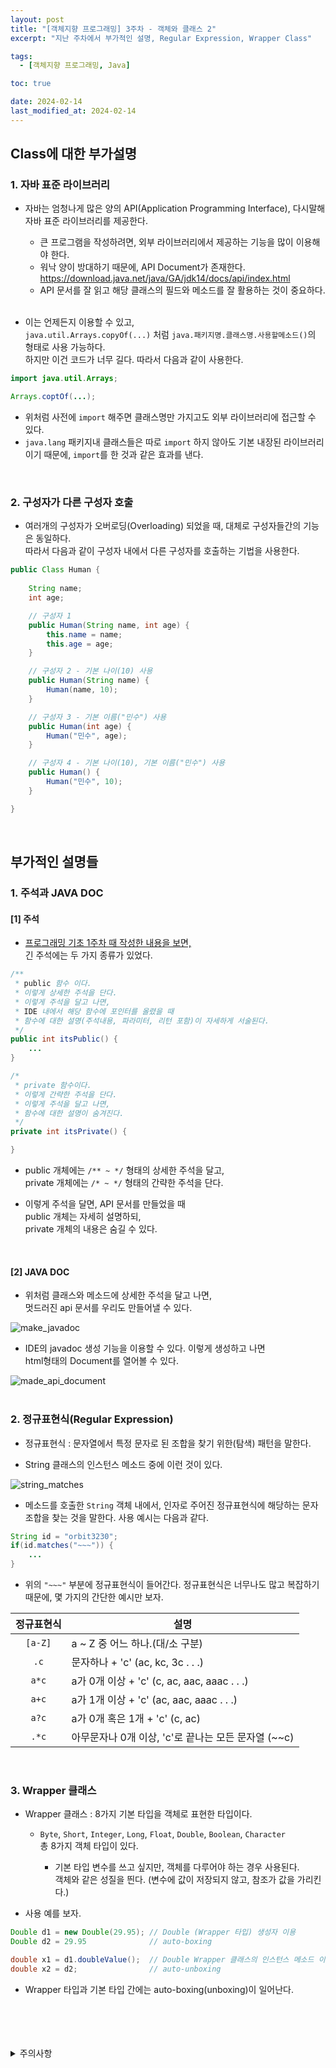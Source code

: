 ```yaml
---
layout: post
title: "[객체지향 프로그래밍] 3주차 - 객체와 클래스 2"
excerpt: "지난 주차에서 부가적인 설명, Regular Expression, Wrapper Class"

tags:
  - [객체지향 프로그래밍, Java]

toc: true

date: 2024-02-14
last_modified_at: 2024-02-14
---
```

## Class에 대한 부가설명
### 1. 자바 표준 라이브러리  
- 자바는 엄청나게 많은 양의 API(Application Programming Interface), 다시말해 자바 표준 라이브러리를 제공한다.  

  - 큰 프로그램을 작성하려면, 외부 라이브러리에서 제공하는 기능을 많이 이용해야 한다.  
  - 워낙 양이 방대하기 때문에, API Document가 존재한다.  
  <https://download.java.net/java/GA/jdk14/docs/api/index.html>  
  - API 문서를 잘 읽고 해당 클래스의 필드와 메소드를 잘 활용하는 것이 중요하다.  
  <br>

- 이는 언제든지 이용할 수 있고,  
`java.util.Arrays.copyOf(...)` 처럼 `java.패키지명.클래스명.사용할메소드()`의 형태로 사용 가능하다.  
하지만 이건 코드가 너무 길다. 따라서 다음과 같이 사용한다.

```java
import java.util.Arrays;

Arrays.coptOf(...);
```

- 위처럼 사전에 `import` 해주면 클래스명만 가지고도 외부 라이브러리에 접근할 수 있다.  
- `java.lang` 패키지내 클래스들은 따로 `import` 하지 않아도 기본 내장된 라이브러리이기 때문에, `import`를 한 것과 같은 효과를 낸다.  
<br>

### 2. 구성자가 다른 구성자 호출
- 여러개의 구성자가 오버로딩(Overloading) 되었을 때, 대체로 구성자들간의 기능은 동일하다.  
따라서 다음과 같이 구성자 내에서 다른 구성자를 호출하는 기법을 사용한다.  

```java
public Class Human {
    
    String name;
    int age;

    // 구성자 1
    public Human(String name, int age) {
        this.name = name;
        this.age = age;
    }

    // 구성자 2 - 기본 나이(10) 사용
    public Human(String name) {
        Human(name, 10);
    }

    // 구성자 3 - 기본 이름("민수") 사용
    public Human(int age) {
        Human("민수", age);
    }

    // 구성자 4 - 기본 나이(10), 기본 이름("민수") 사용
    public Human() {
        Human("민수", 10);
    }

}
```
<br>

## 부가적인 설명들
### 1. 주석과 JAVA DOC
#### [1] 주석
- [프로그래밍 기초 1주차 때 작성한 내용을 보면,][def]  
긴 주석에는 두 가지 종류가 있었다.  

```java
/**
 * public 함수 이다.
 * 이렇게 상세한 주석을 단다.
 * 이렇게 주석을 달고 나면,
 * IDE 내에서 해당 함수에 포인터를 올렸을 때
 * 함수에 대한 설명(주석내용, 파라미터, 리턴 포함)이 자세하게 서술된다.
 */
public int itsPublic() {
    ...
}

/*
 * private 함수이다.
 * 이렇게 간략한 주석을 단다.
 * 이렇게 주석을 달고 나면,
 * 함수에 대한 설명이 숨겨진다.
 */
private int itsPrivate() {

}
```

- public 개체에는 `/** ~ */` 형태의 상세한 주석을 달고,  
private 개체에는 `/* ~ */` 형태의 간략한 주석을 단다.  

- 이렇게 주석을 달면, API 문서를 만들었을 때  
public 개체는 자세히 설명하되,  
private 개체의 내용은 숨길 수 있다.  
<br>

#### [2] JAVA DOC
- 위처럼 클래스와 메소드에 상세한 주석을 달고 나면,  
멋드러진 api 문서를 우리도 만들어낼 수 있다.

![make_javadoc][def2]

- IDE의 javadoc 생성 기능을 이용할 수 있다. 이렇게 생성하고 나면  
html형태의 Document를 열어볼 수 있다.

![made_api_document][def3]  
<br>

### 2. 정규표현식(Regular Expression)
- 정규표현식 : 문자열에서 특정 문자로 된 조합을 찾기 위한(탐색) 패턴을 말한다.  

- String 클래스의 인스턴스 메소드 중에 이런 것이 있다.  

![string_matches][def4]  

- 메소드를 호출한 `String` 객체 내에서, 인자로 주어진 정규표현식에 해당하는 문자 조합을 찾는 것을 말한다. 사용 예시는 다음과 같다.  

```java
String id = "orbit3230";
if(id.matches("~~~")) {
    ...
}
```

- 위의 `"~~~"` 부분에 정규표현식이 들어간다. 정규표현식은 너무나도 많고 복잡하기 때문에, 몇 가지의 간단한 예시만 보자.

|정규표현식|설명|
|:---:|---|
|`[a-Z]`|a ~ Z 중 어느 하나.(대/소 구분)|
|`.c`|문자하나 + 'c' (ac, kc, 3c . . .)|
|`a*c`|a가 0개 이상 + 'c' (c, ac, aac, aaac . . .)|
|`a+c`|a가 1개 이상 + 'c' (ac, aac, aaac . . .)|
|`a?c`|a가 0개 혹은 1개 + 'c' (c, ac)|
|`.*c`|아무문자나 0개 이상, 'c'로 끝나는 모든 문자열 (~~c)|  

<br>

### 3. Wrapper 클래스
- Wrapper 클래스 : 8가지 기본 타입을 객체로 표현한 타입이다.  

  - `Byte`, `Short`, `Integer`, `Long`, `Float`, `Double`, `Boolean`, `Character`  
  총 8가지 객체 타입이 있다.  

    - 기본 타입 변수를 쓰고 싶지만, 객체를 다루어야 하는 경우 사용된다.  
    객체와 같은 성질을 띈다. (변수에 값이 저장되지 않고, 참조가 값을 가리킨다.)  

- 사용 예를 보자.

```java
Double d1 = new Double(29.95); // Double (Wrapper 타입) 생성자 이용
Double d2 = 29.95              // auto-boxing

double x1 = d1.doubleValue();  // Double Wrapper 클래스의 인스턴스 메소드 이용
double x2 = d2;                // auto-unboxing
```

- Wrapper 타입과 기본 타입 간에는 auto-boxing(unboxing)이 일어난다.

<br>
<br>
<br>
<br>
<details>
<summary>주의사항</summary>
<div markdown="1">
이 포스팅은 강원대학교 정충교 교수님의 객체지향 프로그래밍 수업을 들으며 내용을 정리 한 것입니다.  
수업 내용에 대한 저작권은 교수님께 있으니,  
다른 곳으로의 무분별한 내용 복사를 자제해 주세요.
</div>
</details>

[def]: https://orbit3230.github.io/2022/01/16/PB_week1/#3-%EC%A3%BC%EC%84%9D
[def2]: https://i.imgur.com/yeN8qFC.png
[def3]: https://i.imgur.com/aCtz0D4.png
[def4]: https://i.imgur.com/pBvBJJf.png